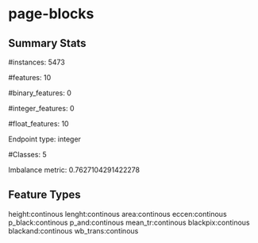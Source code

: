 # page-blocks

## Summary Stats

#instances: 5473

#features: 10

  #binary_features: 0

  #integer_features: 0

  #float_features: 10

Endpoint type: integer

#Classes: 5

Imbalance metric: 0.7627104291422278

## Feature Types

 height:continous
lenght:continous
area:continous
eccen:continous
p_black:continous
p_and:continous
mean_tr:continous
blackpix:continous
blackand:continous
wb_trans:continous

